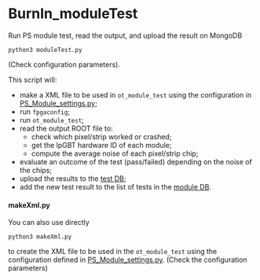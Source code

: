# BurnIn_moduleTest
Run PS module test, read the output, and upload the result on MongoDB

```
python3 moduleTest.py
```
(Check configuration parameters).

This script will:
- make a XML file to be used in `ot_module_test` using the configuration in [PS_Module_settings.py](PS_Module_settings.py);
- run `fpgaconfig`;
- run `ot_module_test`;
- read the output ROOT file to:
  - check which pixel/strip worked or crashed;
  - get the lpGBT hardware ID of each module;
  - compute the average noise of each pixel/strip chip;
- evaluate an outcome of the test (pass/failed) depending on the noise of the chips;
- upload the results to the [test DB](https://github.com/pisaoutertracker/testmongo);
- add the new test result to the list of tests in the [module DB](https://github.com/pisaoutertracker/testmongo).


#### makeXml.py
You can also use directly
```
python3 makeXml.py
```
to create the XML file to be used in the `ot_module_test` using the configuration defined in [PS_Module_settings.py](PS_Module_settings.py).
(Check the configuration parameters)
